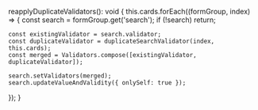 reapplyDuplicateValidators(): void {
  this.cards.forEach((formGroup, index) => {
    const search = formGroup.get('search');
    if (!search) return;

    const existingValidator = search.validator;
    const duplicateValidator = duplicateSearchValidator(index, this.cards);
    const merged = Validators.compose([existingValidator, duplicateValidator]);

    search.setValidators(merged);
    search.updateValueAndValidity({ onlySelf: true });
  });
}